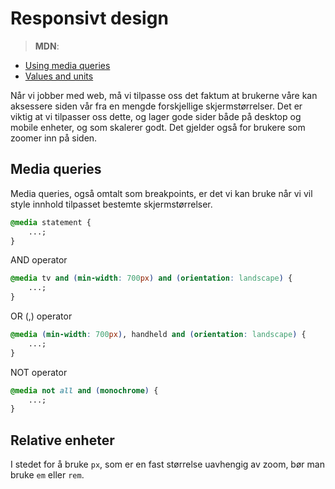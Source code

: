 # Responsivt design

> **MDN**:

-   [Using media queries](https://developer.mozilla.org/en-US/docs/Web/CSS/Media_Queries/Using_media_queries)
-   [Values and units](https://developer.mozilla.org/en-US/docs/Learn/CSS/Introduction_to_CSS/Values_and_units)

Når vi jobber med web, må vi tilpasse oss det faktum at brukerne våre kan aksessere siden vår fra en mengde forskjellige skjermstørrelser. Det er viktig at vi tilpasser oss dette, og lager gode sider både på desktop og mobile enheter, og som skalerer godt. Det gjelder også for brukere som zoomer inn på siden.

## Media queries

Media queries, også omtalt som breakpoints, er det vi kan bruke når vi vil style innhold tilpasset bestemte skjermstørrelser.

```css
@media statement {
    ...;
}
```

AND operator

```css
@media tv and (min-width: 700px) and (orientation: landscape) {
    ...;
}
```

OR (,) operator

```css
@media (min-width: 700px), handheld and (orientation: landscape) {
    ...;
}
```

NOT operator

```css
@media not all and (monochrome) {
    ...;
}
```

## Relative enheter

I stedet for å bruke `px`, som er en fast størrelse uavhengig av zoom, bør man bruke `em` eller `rem`.
